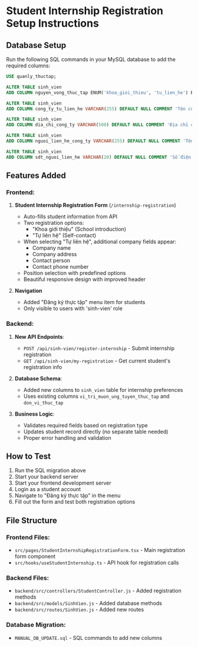 # Student Internship Registration Setup Instructions

## Database Setup
Run the following SQL commands in your MySQL database to add the required columns:

```sql
USE quanly_thuctap;

ALTER TABLE sinh_vien 
ADD COLUMN nguyen_vong_thuc_tap ENUM('khoa_gioi_thieu', 'tu_lien_he') DEFAULT NULL COMMENT 'Nguyện vọng thực tập: khoa_gioi_thieu hoặc tu_lien_he';

ALTER TABLE sinh_vien 
ADD COLUMN cong_ty_tu_lien_he VARCHAR(255) DEFAULT NULL COMMENT 'Tên công ty khi sinh viên tự liên hệ';

ALTER TABLE sinh_vien 
ADD COLUMN dia_chi_cong_ty VARCHAR(500) DEFAULT NULL COMMENT 'Địa chỉ công ty khi sinh viên tự liên hệ';

ALTER TABLE sinh_vien 
ADD COLUMN nguoi_lien_he_cong_ty VARCHAR(255) DEFAULT NULL COMMENT 'Tên người liên hệ tại công ty';

ALTER TABLE sinh_vien 
ADD COLUMN sdt_nguoi_lien_he VARCHAR(20) DEFAULT NULL COMMENT 'Số điện thoại người liên hệ tại công ty';
```

## Features Added

### Frontend:
1. **Student Internship Registration Form** (`/internship-registration`)
   - Auto-fills student information from API
   - Two registration options:
     - "Khoa giới thiệu" (School introduction)
     - "Tự liên hệ" (Self-contact)
   - When selecting "Tự liên hệ", additional company fields appear:
     - Company name
     - Company address  
     - Contact person
     - Contact phone number
   - Position selection with predefined options
   - Beautiful responsive design with improved header

2. **Navigation**
   - Added "Đăng ký thực tập" menu item for students
   - Only visible to users with 'sinh-vien' role

### Backend:
1. **New API Endpoints**:
   - `POST /api/sinh-vien/register-internship` - Submit internship registration
   - `GET /api/sinh-vien/my-registration` - Get current student's registration info

2. **Database Schema**:
   - Added new columns to `sinh_vien` table for internship preferences
   - Uses existing columns `vi_tri_muon_ung_tuyen_thuc_tap` and `don_vi_thuc_tap`

3. **Business Logic**:
   - Validates required fields based on registration type
   - Updates student record directly (no separate table needed)
   - Proper error handling and validation

## How to Test

1. Run the SQL migration above
2. Start your backend server
3. Start your frontend development server  
4. Login as a student account
5. Navigate to "Đăng ký thực tập" in the menu
6. Fill out the form and test both registration options

## File Structure

### Frontend Files:
- `src/pages/StudentInternshipRegistrationForm.tsx` - Main registration form component
- `src/hooks/useStudentInternship.ts` - API hook for registration calls

### Backend Files:
- `backend/src/controllers/StudentController.js` - Added registration methods
- `backend/src/models/SinhVien.js` - Added database methods
- `backend/src/routes/SinhVien.js` - Added new routes

### Database Migration:
- `MANUAL_DB_UPDATE.sql` - SQL commands to add new columns
